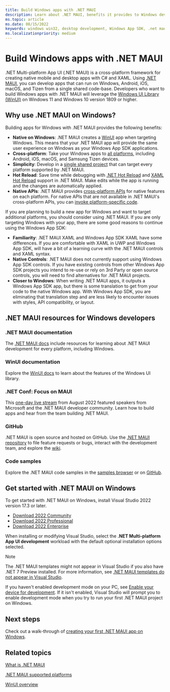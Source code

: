 ```yaml
---
title: Build Windows apps with .NET MAUI
description: Learn about .NET MAUI, benefits it provides to Windows developers, and how take your Windows apps cross-platform.
ms.topic: article
ms.date: 08/15/2022
keywords: windows win32, desktop development, Windows App SDK, .net maui
ms.localizationpriority: medium
---
```


# Build Windows apps with .NET MAUI

.NET Multi-platform App UI (.NET MAUI) is a cross-platform framework for creating native mobile and desktop apps with C# and XAML. Using [.NET MAUI](/dotnet/maui/), you can develop apps that can run on Windows, Android, iOS, macOS, and Tizen from a single shared code-base. Developers who want to build Windows apps with .NET MAUI will leverage the [Windows UI Library (WinUI)](../winui/winui3/index.md) on Windows 11 and Windows 10 version 1809 or higher.

## Why use .NET MAUI on Windows?

Building apps for Windows with .NET MAUI provides the following benefits:

- **Native on Windows**: .NET MAUI creates a [WinUI](../winui/winui3/index.md) app when targeting Windows. This means that your .NET MAUI app will provide the same user experience on Windows as your Windows App SDK applications.
- **Cross-platform**: Take your Windows apps to [all platforms](/dotnet/maui/supported-platforms), including Android, iOS, macOS, and Samsung Tizen devices.
- **Simplicity**: Develop in a [single shared project](/dotnet/maui/fundamentals/single-project) that can target every platform supported by .NET MAUI.
- **Hot Reload**: Save time while debugging with [.NET Hot Reload](/visualstudio/debugger/hot-reload) and [XAML Hot Reload](/dotnet/maui/xaml/hot-reload) support in .NET MAUI. Make edits while the app is running and the changes are automatically applied.
- **Native APIs**: .NET MAUI provides [cross-platform APIs](/dotnet/maui/platform-integration/) for native features on each platform. For native APIs that are not available in .NET MAUI's cross-platform APIs, you can [invoke platform-specific code](/dotnet/maui/platform-integration/invoke-platform-code).

If you are planning to build a new app for Windows and want to target additional platforms, you should consider using .NET MAUI. If you are only targeting Windows with your app, there are some good reasons to continue using the Windows App SDK:

- **Familiarity**: .NET MAUI XAML and Windows App SDK XAML have some differences. If you are comfortable with XAML in UWP and Windows App SDK, will have a bit of a learning curve with the .NET MAUI controls and XAML syntax.
- **Native Controls**: .NET MAUI does not currently support using Windows App SDK controls. If you have existing controls from other Windows App SDK projects you intend to re-use or rely on 3rd Party or open source controls, you will need to find alternatives for .NET MAUI projects.
- **Closer to Windows**: When writing .NET MAUI apps, it outputs a Windows App SDK app, but there is some translation to get from your code to the native Windows app. With Windows App SDK, you are eliminating that translation step and are less likely to encounter issues with styles, API compatibility, or layout.

## .NET MAUI resources for Windows developers

### .NET MAUI documentation

The [.NET MAUI docs](/dotnet/maui/) include resources for learning about .NET MAUI development for every platform, including Windows.

### WinUI documentation

Explore the [WinUI docs](../winui/winui3/index.md) to learn about the features of the Windows UI library.

### .NET Conf: Focus on MAUI

This [one-day live stream](https://www.youtube.com/playlist?list=PLdo4fOcmZ0oWePZU3W162NJ9vcXqgpMVc) from August 2022 featured speakers from Microsoft and the .NET MAUI developer community. Learn how to build apps and hear from the team building .NET MAUI.

### GitHub

.NET MAUI is open source and hosted on GitHub. Use the [.NET MAUI repository](https://github.com/dotnet/maui) to file feature requests or bugs, interact with the development team, and explore the [wiki](https://github.com/dotnet/maui/wiki).

### Code samples

Explore the .NET MAUI code samples in the [samples browser](/samples/browse/?expanded=dotnet&products=dotnet-maui) or on [GitHub](https://github.com/dotnet/maui-samples).

## Get started with .NET MAUI on Windows

To get started with .NET MAUI on Windows, install Visual Studio 2022 version 17.3 or later.

- [Download 2022 Community](https://c2rsetup.officeapps.live.com/c2r/downloadVS.aspx?sku=Community&channel=Release&Version=VS2022&source=VSLandingPage&add=Microsoft.VisualStudio.Workload.CoreEditor&add=Microsoft.VisualStudio.Workload.NetCrossPlat;includeRecommended&cid=2302)
- [Download 2022 Professional](https://c2rsetup.officeapps.live.com/c2r/downloadVS.aspx?sku=Professional&channel=Release&Version=VS2022&source=VSLandingPage&add=Microsoft.VisualStudio.Workload.CoreEditor&add=Microsoft.VisualStudio.Workload.NetCrossPlat;includeRecommended&cid=2302)
- [Download 2022 Enterprise](https://c2rsetup.officeapps.live.com/c2r/downloadVS.aspx?sku=Enterprise&channel=Release&Version=VS2022&source=VSLandingPage&add=Microsoft.VisualStudio.Workload.CoreEditor&add=Microsoft.VisualStudio.Workload.NetCrossPlat;includeRecommended&cid=2302)

When installing or modifying Visual Studio, select the **.NET Multi-platform App UI development** workload with the default optional installation options selected.

> [!NOTE]
> The .NET MAUI templates might not appear in Visual Studio if you also have .NET 7 Preview installed. For more information, see [.NET MAUI templates do not appear in Visual Studio](https://github.com/dotnet/maui/wiki/Known-Issues#net-maui-templates-do-not-appear-in-visual-studio).

If you haven't enabled development mode on your PC, see [Enable your device for development](../get-started/enable-your-device-for-development.md). If it isn't enabled, Visual Studio will prompt you to enable development mode when you try to run your first .NET MAUI project on Windows.

## Next steps

Check out a walk-through of [creating your first .NET MAUI app on Windows](./walkthrough-first-app.md).

## Related topics

[What is .NET MAUI](/dotnet/maui/what-is-maui)

[.NET MAUI supported platforms](/dotnet/maui/supported-platforms)

[WinUI overview](../winui/winui3/index.md)
